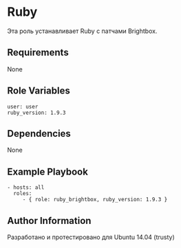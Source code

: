 Ruby
=========
Эта роль устанавливает Ruby с патчами Brightbox.

Requirements
------------
None

Role Variables
--------------

```
user: user
ruby_version: 1.9.3
```

Dependencies
------------
None

Example Playbook
----------------
```
- hosts: all
  roles:
     - { role: ruby_brightbox, ruby_version: 1.9.3 }
```

Author Information
------------------
Разработано и протестировано для Ubuntu 14.04 (trusty)
